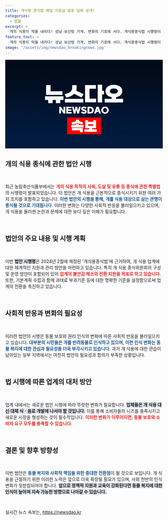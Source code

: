 ```yaml
---
title: 개식용 종식법 폐업 지원금 발표 날짜 공개!
categories:
  - 법률
excerpt: >
  개의 식용이 막을 내리다! 성남 보신탕 가게, 변화의 기로에 서다. 개식용종식법 시행령이 7일부터 발효, 어떤 미래가 기다릴까?
feature_text: >
  개의 식용이 막을 내리다! 성남 보신탕 가게, 변화의 기로에 서다. 개식용종식법 시행령이 7일부터 발효, 어떤 미래가 기다릴까?
image: '/assets/img/newsdao_breakingnews.jpg'
---
```


<p><img src="/assets/img/newsdao_breakingnews.jpg" alt="ranknews 속보" /></p>

<h2 data-ke-size="size26">개의 식용 종식에 관한 법안 시행</h2>

<p data-ke-size="size16">&nbsp;</p>

<p>최근 농림축산식품부에서는 <b><span style="color: #ee2323;">개의 식용 목적의 사육, 도살 및 유통 등 종식에 관한 특별법</span></b>의 시행령이 발표되었습니다. 이 법안은 개 식용을 근본적으로 종식시키기 위한 여러 가지 조치를 포함하고 있습니다. <b><span style="color: #1a5490;">이번 법안의 시행을 통해, 개를 식용 대상으로 삼는 관행이 종식될 것으로 기대됩니다.</span></b> 이러한 변화는 다양한 사회적 반응을 불러일으키고 있으며, 개 식용을 둘러싼 논란과 문제에 대한 보다 깊은 이해가 필요합니다. </p>

<p data-ke-size="size16">&nbsp;</p>

<h2 data-ke-size="size26">법안의 주요 내용 및 시행 계획</h2>

<p data-ke-size="size16">&nbsp;</p>

<p>이번 <b><span style="background-color: #21538527;">법안 시행령</span></b>은 2024년 2월에 제정된 '개식용종식법'에 근거하여, 개 식용 업계에 대한 체계적인 지원과 관리 방안을 마련하고 있습니다. 특히 개 식용 종식위원회의 구성 및 운영 방안이 포함되어 있어 <b><span style="color: #ee2323;">업계의 불안감 해소와 전환 지원을 목표로 하고 있습니다.</span></b> 또한, 기본계획 수립과 함께 과태료 부과기준 등에 대한 명확한 기준을 설정함으로써 업계의 전환을 촉진하고 있습니다.</p>

<p data-ke-size="size16">&nbsp;</p>

<h2 data-ke-size="size26">사회적 반응과 변화의 필요성</h2>

<p data-ke-size="size16">&nbsp;</p>

<p>이러한 법안의 시행은 동물 보호와 권리 인식의 변화에 따른 사회적 반응을 불러일으키고 있습니다. <b><span style="color: #1a5490;">대부분의 시민들은 개를 반려동물로 인식하고 있으며, 이런 인식 변화는 동물 복지에 대한 관심과 필요성을 더욱 부각시키고 있습니다.</span></b> 과거 개 식용에 대한 관습이 남아있는 일부 지역에서는 여전히 법안의 필요성과 합의가 부족한 상황입니다. </p>

<p data-ke-size="size16">&nbsp;</p>

<h2 data-ke-size="size26">법 시행에 따른 업계의 대처 방안</h2>

<p data-ke-size="size16">&nbsp;</p>

<p>업계 내에서는 새로운 법안 시행에 따라 뚜렷한 변화가 필요합니다. <b><span style="background-color: #21538527;">업체들은 개 식용 대신 대체 식ㆍ음료 개발에 나서야 할 것입니다.</span></b> 이를 통해 소비자들의 니즈를 충족시키고 새로운 시장을 형성하는 것이 필수적입니다. <b><span style="color: #ee2323;">이러한 변화가 이루어지면, 동물 보호와 소비자 요구 모두를 충족할 수 있습니다.</span></b> </p>

<p data-ke-size="size16">&nbsp;</p>

<h2 data-ke-size="size26">결론 및 향후 방향성</h2>

<p data-ke-size="size16">&nbsp;</p>

<p>이번 법안은 <b><span style="color: #1a5490;">동물 복지와 사회적 책임을 위한 중대한 전환점</span></b>이 될 것으로 보입니다. 개 식용을 근절하기 위한 이러한 노력은 앞으로 더욱 확장될 필요가 있으며, 사회 전반의 인식 변화가 뒷받침되어야 합니다. <b><span style="background-color: #21538527;">앞으로 정책적 지원과 교육이 강화된다면 동물 복지에 대한 인식이 높아져 지속 가능한 방향으로 나아갈 수 있습니다.</span></b></p>

<p data-ke-size="size16">&nbsp;</p>
실시간 뉴스 속보는, <a href="https://newsdao.kr" rel="dofollow">https://newsdao.kr</a>


